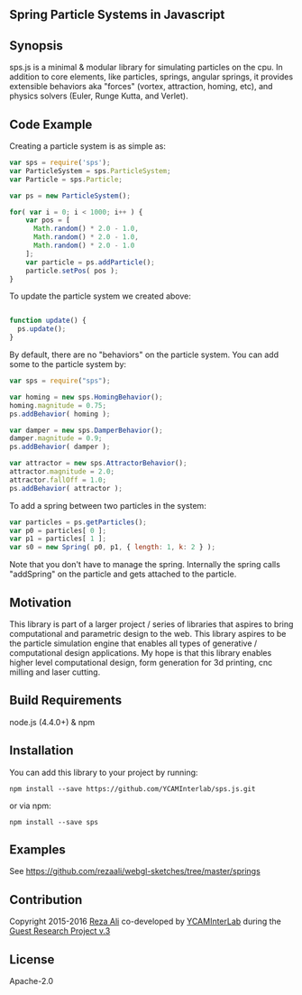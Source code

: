 ## Spring Particle Systems in Javascript

## Synopsis
sps.js is a minimal & modular library for simulating particles on the cpu. In addition to core elements, like particles, springs, angular springs, it provides extensible behaviors aka "forces" (vortex, attraction, homing, etc), and physics solvers (Euler, Runge Kutta, and Verlet).

## Code Example
Creating a particle system is as simple as:

```js
var sps = require('sps');
var ParticleSystem = sps.ParticleSystem;
var Particle = sps.Particle;

var ps = new ParticleSystem();

for( var i = 0; i < 1000; i++ ) {
    var pos = [
      Math.random() * 2.0 - 1.0,
      Math.random() * 2.0 - 1.0,
      Math.random() * 2.0 - 1.0
    ];    
    var particle = ps.addParticle();
    particle.setPos( pos );     
}
```

To update the particle system we created above:

```js

function update() {
  ps.update();
}
```

By default, there are no "behaviors" on the particle system. You can add some to the particle system by:

```js
var sps = require("sps");

var homing = new sps.HomingBehavior();
homing.magnitude = 0.75;
ps.addBehavior( homing );

var damper = new sps.DamperBehavior();
damper.magnitude = 0.9;
ps.addBehavior( damper );

var attractor = new sps.AttractorBehavior();
attractor.magnitude = 2.0;
attractor.fallOff = 1.0;
ps.addBehavior( attractor );
```

To add a spring between two particles in the system:
```js
var particles = ps.getParticles();
var p0 = particles[ 0 ];
var p1 = particles[ 1 ];
var s0 = new Spring( p0, p1, { length: 1, k: 2 } );
```
Note that you don't have to manage the spring. Internally the spring calls "addSpring" on the particle and gets attached to the particle.

## Motivation
This library is part of a larger project / series of libraries that aspires to bring computational and parametric design to the web. This library aspires to be the particle simulation engine that enables all types of generative / computational design applications. My hope is that this library enables higher level computational design, form generation for 3d printing, cnc milling and laser cutting. 

## Build Requirements
node.js (4.4.0+) & npm

## Installation
You can add this library to your project by running:
```
npm install --save https://github.com/YCAMInterlab/sps.js.git
```

or via npm:
```
npm install --save sps
```

## Examples
See https://github.com/rezaali/webgl-sketches/tree/master/springs

## Contribution
Copyright 2015-2016 [Reza Ali](http://www.syedrezaali.com) co-developed by [YCAMInterLab](http://interlab.ycam.jp/en/) during the [Guest Research Project v.3](http://interlab.ycam.jp/en/projects/guestresearch/vol3)

## License
Apache-2.0
